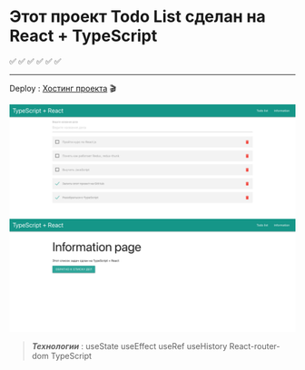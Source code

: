 # Этот проект Todo List сделан на React + TypeScript

:white_check_mark: :white_check_mark: :white_check_mark: :white_check_mark: :white_check_mark: :white_check_mark:

---

Deploy
: [Хостинг проекта](https://typescript-react-todo.vercel.app/) :clapper:

![screen1](screen2.png)
![screen1](screen1.png)

> **_Технологии_** :
> useState
> useEffect
> useRef
> useHistory
> React-router-dom
> TypeScript
